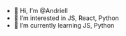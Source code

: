 - 👋 Hi, I’m @Andriell
- 👀 I’m interested in JS, React, Python
- 🌱 I’m currently learning JS, Python

<!---
Andriell99/Andriell99 is a ✨ special ✨ repository because its `README.md` (this file) appears on your GitHub profile.
You can click the Preview link to take a look at your changes.
--->
